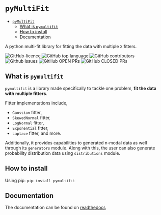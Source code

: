 # `pyMultiFit`

- [`pyMultiFit`](#pymultifit)
  - [What is `pymultifit`](#what-is-pymultifit)
  - [How to install](#how-to-install)
  - [Documentation](#documentation)

A python multi-fit library for fitting the data with multiple `X` fitters.

![GitHub-licence](https://img.shields.io/github/license/syedalimohsinbukhari/pymultifit?style=for-the-badge&color=darkblue)
![GitHub top language](https://img.shields.io/github/languages/top/syedalimohsinbukhari/pymultifit?color=lightgreen&style=for-the-badge)
![GitHub contributors](https://img.shields.io/github/contributors/syedalimohsinbukhari/pymultifit?color=gold&style=for-the-badge)
![Github Issues](https://img.shields.io/github/issues/syedalimohsinbukhari/pymultifit?color=orange&style=for-the-badge)
![GitHub OPEN PRs](https://img.shields.io/github/issues-pr/syedalimohsinbukhari/pymultifit?color=darkred&style=for-the-badge)
![GitHub CLOSED PRs](https://img.shields.io/github/issues-pr-closed/syedalimohsinbukhari/pymultifit?color=darkgreen&style=for-the-badge)

## What is `pymultifit`

`pymultifit` is a library made specifically to tackle one problem, **fit the data with multiple fitters**.

Fitter implementations include,

- `Gaussian` fitter,
- `SkewedNormal` fitter,
- `LogNormal` fitter,
- `Exponential` fitter,
- `Laplace` fitter, and more.

Additionally, it provides capabilities to generated n-modal data as well through its `generators` module.
Along with this, the user can also generate probability distribution data using `distributions` module.

## How to install

Using pip: `pip install pymultifit`

## Documentation

The documentation can be found on [readthedocs](https://pymultifit.readthedocs.com/latest/)